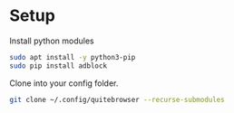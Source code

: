 # Setup

Install python modules

```bash
sudo apt install -y python3-pip
sudo pip install adblock
```

Clone into your config folder.

```bash
git clone ~/.config/quitebrowser --recurse-submodules
```
